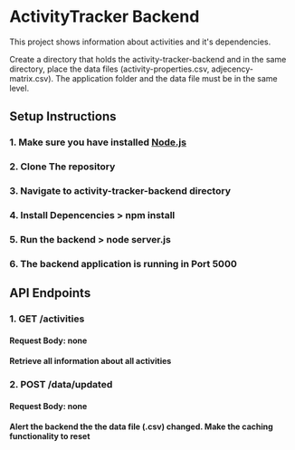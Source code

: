 # ActivityTracker Backend
This project shows information about activities and it's dependencies.

Create a directory that holds the activity-tracker-backend and in the same directory, place the data files (activity-properties.csv, adjecency-matrix.csv). 
The application folder and the data file must be in the same level.
 

## Setup Instructions
### 1. Make sure you have installed [Node.js](https://nodejs.org/)
### 2. Clone The repository
### 3. Navigate to activity-tracker-backend directory
### 4. Install Depencencies > npm install
### 5. Run the backend > node server.js
### 6. The backend application is running in Port 5000


## API Endpoints
### 1. GET /activities
#### Request Body: none
#### Retrieve all information about all activities
### 2. POST /data/updated
#### Request Body: none
#### Alert the backend the the data file (.csv) changed. Make the caching functionality to reset
